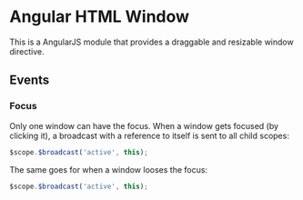 # Angular HTML Window
This is a AngularJS module that provides a draggable and resizable window directive.

## Events

### Focus
Only one window can have the focus. When a window gets focused (by clicking it), a broadcast with a reference to itself is sent to all child scopes:
```javascript
$scope.$broadcast('active', this);
```

The same goes for when a window looses the focus:
```javascript
$scope.$broadcast('active', this);
```
